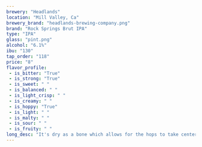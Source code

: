```yaml
---
brewery: "Headlands"
location: "Mill Valley, Ca"
brewery_brand: "headlands-brewing-company.png"
brand: "Rock Springs Brut IPA"
type: "IPA"
glass: "pint.png"
alcohol: "6.1%"
ibu: "130"
tap_order: "118"
price: "8"
flavor_profile:
 - is_bitter: "True"
 - is_strong: "True"
 - is_sweet: " "
 - is_balanced: " "
 - is_light_crisp: " "
 - is_creamy: " "
 - is_hoppy: "True"
 - is_light: " "
 - is_malty: " "
 - is_sour: " "
 - is_fruity: " "
long_desc: "It's dry as a bone which allows for the hops to take center stage. Bittered with a blend of Azacca and the classic C-hops, pine and resin characters push to the forefront. We then double dry hop with El Dorado and Cascade, delivering mellow aromas of stonefruit and spring flowers."
---
```

